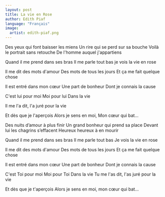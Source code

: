 ```yaml
---
layout: post
title: La vie en Rose
author: Edith Piaf
language: "Français"
image:
  artist: edith-piaf.png
---
```

Des yeux qui font baisser les miens
Un rire qui se perd sur sa bouche
Voilà le portrait sans retouche
De l'homme auquel j'appartiens

Quand il me prend dans ses bras
Il me parle tout bas
je vois la vie en rose

Il me dit des mots d'amour
Des mots de tous les jours
Et ça me fait quelque chose

Il est entré dans mon cœur
Une part de bonheur
Dont je connais la cause

C'est lui pour moi
Moi pour lui
Dans la vie


Il me l'a dit, l'a juré pour la vie

Et dès que je l'aperçois
Alors je sens en moi,
Mon cœur qui bat...

Des nuits d’amour à plus finir
Un grand bonheur qui prend sa place
Devant lui les chagrins s’effacent
Heureux heureux à en mourir

Quand il me prend dans ses bras
Il me parle tout bas
Je vois la vie en rose

Il me dit des mots d'amour
Des mots de tous les jours
Et ça me fait quelque chose

Il est entré dans mon cœur
Une part de bonheur
Dont je connais la cause

C'est Toi pour moi
Moi pour Toi
Dans la vie
Tu me l'as dit, l'as juré pour la vie

Et dès que je t'aperçois
Alors je sens en moi, mon cœur qui bat... 
